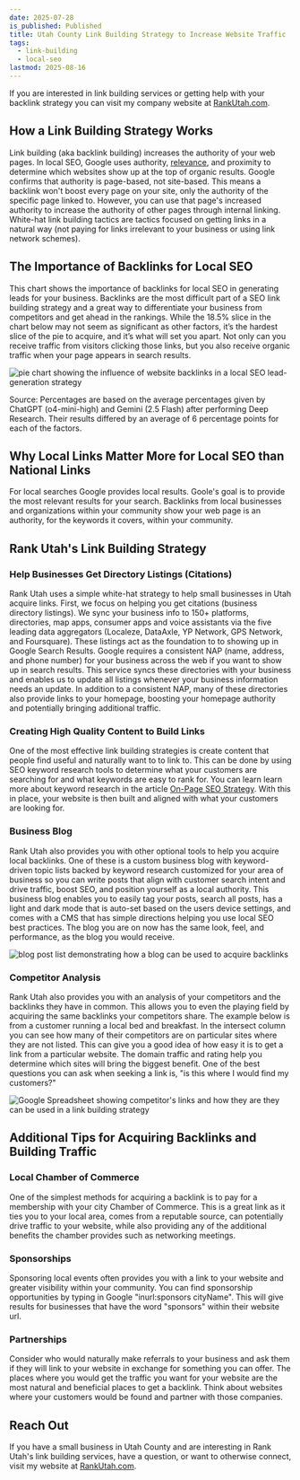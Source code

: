 ```yaml
---
date: 2025-07-28
is_published: Published
title: Utah County Link Building Strategy to Increase Website Traffic
tags:
  - link-building
  - local-seo
lastmod: 2025-08-16
---
```

If you are interested in link building services or getting help with your backlink strategy you can visit my company website at [RankUtah.com](https://rankutah.com).

## How a Link Building Strategy Works

Link building (aka backlink building) increases the authority of your web pages. In local SEO, Google uses authority, [relevance](https://blog.rankutah.com/utah-on-page-search-engine-optimization/), and proximity to determine which websites show up at the top of organic results. Google confirms that authority is page-based, not site-based. This means a backlink won't boost every page on your site, only the authority of the specific page linked to. However, you can use that page's increased authority to increase the authority of other pages through internal linking. White-hat link building tactics are tactics focused on getting links in a natural way (not paying for links irrelevant to your business or using link network schemes). 

## The Importance of Backlinks for Local SEO

This chart shows the importance of backlinks for local SEO in generating leads for your business. Backlinks are the most difficult part of a SEO link building strategy and a great way to differentiate your business from competitors and get ahead in the rankings. While the 18.5% slice in the chart below may not seem as significant as other factors, it’s the hardest slice of the pie to acquire, and it’s what will set you apart. Not only can you receive traffic from visitors clicking those links, but you also receive organic traffic when your page appears in search results.

![pie chart showing the influence of website backlinks in a local SEO lead-generation strategy](/media/local-seo-lead-generation-factors.jpg)

Source: Percentages are based on the average percentages given by ChatGPT (o4-mini-high) and Gemini (2.5 Flash) after performing Deep Research. Their results differed by an average of 6 percentage points for each of the factors.

## Why Local Links Matter More for Local SEO than National Links

For local searches Google provides local results. Goole's goal is to provide the most relevant results for your search. Backlinks from local businesses and organizations within your community show your web page is an authority, for the keywords it covers, within your community. 

## Rank Utah's Link Building Strategy

### Help Businesses Get Directory Listings (Citations)

Rank Utah uses a simple white-hat strategy to help small businesses in Utah acquire links. First, we focus on helping you get citations (business directory listings). We sync your business info to 150+ platforms, directories, map apps, consumer apps and voice assistants via the five leading data aggregators (Localeze, DataAxle, YP Network, GPS Network, and Foursquare). These listings act as the foundation to to showing up in Google Search Results. Google requires a consistent NAP (name, address, and phone number) for your business across the web if you want to show up in search results. This service syncs these directories with your business and enables us to update all listings whenever your business information needs an update. In addition to a consistent NAP, many of these directories also provide links to your homepage, boosting your homepage authority and potentially bringing additional traffic.

### Creating High Quality Content to Build Links

One of the most effective link building strategies is create content that people find useful and naturally want to to link to. This can be done by using SEO keyword research tools to determine what your customers are searching for and what keywords are easy to rank for. You can learn learn more about keyword research in the article [On-Page SEO Strategy](utah-on-page-search-engine-optimization.md). With this in place, your website is then built and aligned with what your customers are looking for.    
### Business Blog

Rank Utah also provides you with other optional tools to help you acquire local backlinks. One of these is a custom business blog with keyword-driven topic lists backed by keyword research customized for your area of business so you can write posts that align with customer search intent and drive traffic, boost SEO, and position yourself as a local authority. This business blog enables you to easily tag your posts, search all posts, has a light and dark mode that is auto-set based on the users device settings, and comes with a CMS that has simple directions helping  you use local SEO best practices. The blog you are on now has the same look, feel, and performance, as the blog you would receive.

![blog post list demonstrating how a blog can be used to acquire backlinks](/media/rank-utah-blog.jpg)

### Competitor Analysis

Rank Utah also provides you with an analysis of your competitors and the backlinks they have in common. This allows you to even the playing field by acquiring the same backlinks your competitors share. The example below is from a customer running a local bed and breakfast. In the intersect column you can see how many of their competitors are on particular sites where they are not listed. This can give you a good idea of how easy it is to get a link from a particular website. The domain traffic and rating help you determine which sites will bring the biggest benefit. One of the best questions you can ask when seeking a link is, "is this where I would find my customers?" 

![Google Spreadsheet showing competitor's links and how they are they can be used in a link building strategy](/media/competitor%20backlink%20analysis.jpg)

## Additional Tips for Acquiring Backlinks and Building Traffic

### Local Chamber of Commerce

One of the simplest methods for acquiring a backlink is to pay for a membership with your city Chamber of Commerce. This is a great link as it ties you to your local area, comes from a reputable source, can potentially drive traffic to your website, while also providing any of the additional benefits the chamber provides such as networking meetings.

### Sponsorships

Sponsoring local events often provides you with a link to your website and greater visibility within your community. You can find sponsorship opportunities by typing in Google "inurl:sponsors cityName". This will give results for businesses that have the word "sponsors" within their website url.

### Partnerships

Consider who would naturally make referrals to your business and ask them if they will link to your website in exchange for something you can offer. The places where you would get the traffic you want for your website are the most natural and beneficial places to get a backlink. Think about websites where your customers would be found and partner with those companies. 

## Reach Out

If you have a small business in Utah County and are interesting in Rank Utah's link building services, have a question, or want to otherwise connect, visit my website at [RankUtah.com](https://rankutah.com/).
